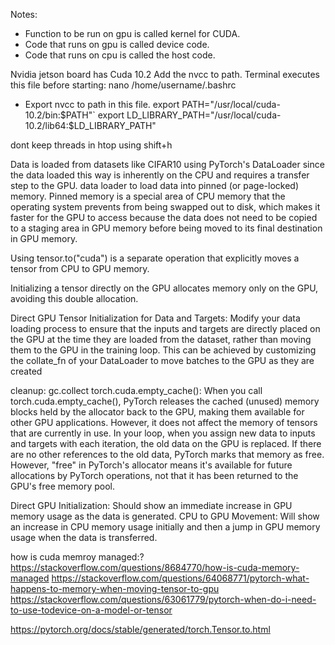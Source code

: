 Notes:

- Function to be run on gpu is called kernel for CUDA.
- Code that runs on gpu is called device code.
- Code that runs on cpu is called the host code.

Nvidia jetson board has Cuda 10.2
Add the nvcc to path.
Terminal executes this file before starting: nano /home/username/.bashrc
- Export nvcc to path in this file.
export PATH="/usr/local/cuda-10.2/bin:$PATH"`
export LD_LIBRARY_PATH="/usr/local/cuda-10.2/lib64:$LD_LIBRARY_PATH"

dont keep threads in htop using shift+h



Data is loaded from datasets like CIFAR10 using PyTorch's DataLoader since the data loaded this way is inherently on the CPU and requires a transfer step to the GPU.
data loader to load data into pinned (or page-locked) memory. Pinned memory is a special area of CPU memory that the operating system prevents from being swapped out to disk, which makes it faster for the GPU to access because the data does not need to be copied to a staging area in GPU memory before being moved to its final destination in GPU memory.

Using tensor.to("cuda") is a separate operation that explicitly moves a tensor from CPU to GPU memory.

Initializing a tensor directly on the GPU allocates memory only on the GPU, avoiding this double allocation.

Direct GPU Tensor Initialization for Data and Targets: Modify your data loading process to ensure that the inputs and targets are directly placed on the GPU at the time they are loaded from the dataset, rather than moving them to the GPU in the training loop. This can be achieved by customizing the collate_fn of your DataLoader to move batches to the GPU as they are created

cleanup: 
gc.collect
torch.cuda.empty_cache(): When you call torch.cuda.empty_cache(), PyTorch releases the cached (unused) memory blocks held by the allocator back to the GPU, making them available for other GPU applications. However, it does not affect the memory of tensors that are currently in use.
In your loop, when you assign new data to inputs and targets with each iteration, the old data on the GPU is replaced. If there are no other references to the old data, PyTorch marks that memory as free. However, "free" in PyTorch's allocator means it's available for future allocations by PyTorch operations, not that it has been returned to the GPU's free memory pool.


Direct GPU Initialization: Should show an immediate increase in GPU memory usage as the data is generated.
CPU to GPU Movement: Will show an increase in CPU memory usage initially and then a jump in GPU memory usage when the data is transferred.


how is cuda memroy managed:? https://stackoverflow.com/questions/8684770/how-is-cuda-memory-managed
https://stackoverflow.com/questions/64068771/pytorch-what-happens-to-memory-when-moving-tensor-to-gpu
https://stackoverflow.com/questions/63061779/pytorch-when-do-i-need-to-use-todevice-on-a-model-or-tensor

https://pytorch.org/docs/stable/generated/torch.Tensor.to.html
